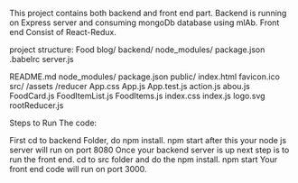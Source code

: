 
This project contains both backend and front end part. Backend is running on Express server and consuming mongoDb database using mlAb. Front end Consist of React-Redux.

project structure:
Food blog/
  backend/
      node_modules/
      package.json
      .babelrc
      server.js
      
  README.md
  node_modules/
  package.json
  public/
    index.html
    favicon.ico
  src/
      /assets
      /reducer
    App.css
    App.js
    App.test.js
    action.js
    abou.js
    FoodCard.js
    FoodItemList.js
    FoodItems.js
    index.css
    index.js
    logo.svg
    rootReducer.js

Steps to Run The code:

First cd to backend Folder, do npm install.
npm start after this your node js server will run on port 8080 Once your backend server is up next step is to run the front end.
cd to src folder and do the npm install.
npm start Your front end code will run on port 3000.
